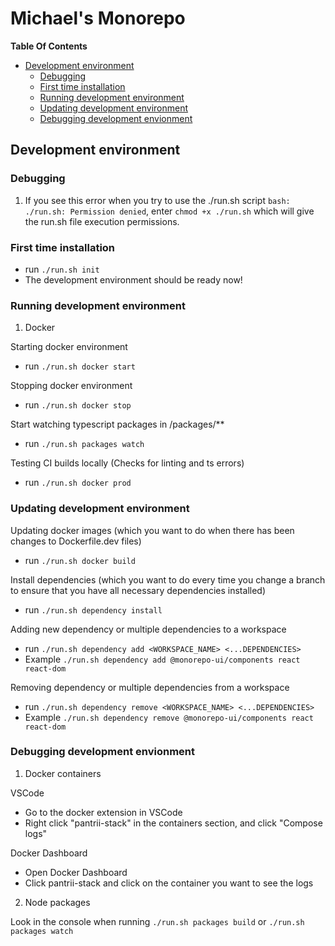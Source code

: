 # Michael's Monorepo

**Table Of Contents**

-   [Development environment](#development-environment)
    -   [Debugging](#debugging)
    -   [First time installation](#first-time-installation)
    -   [Running development environment](#running-development-environment)
    -   [Updating development environment](#updating-development-environment)
    -   [Debugging development envionment](#debugging-development-envionment)

## Development environment

### Debugging

1. If you see this error when you try to use the ./run.sh script `bash: ./run.sh: Permission denied`, enter `chmod +x ./run.sh` which will give the run.sh file execution permissions.

### First time installation

-   run `./run.sh init`
-   The development environment should be ready now!

### Running development environment

1. Docker

Starting docker environment

-   run `./run.sh docker start`

Stopping docker environment

-   run `./run.sh docker stop`

Start watching typescript packages in /packages/\*\*

-   run `./run.sh packages watch`

Testing CI builds locally (Checks for linting and ts errors)

-   run `./run.sh docker prod`

### Updating development environment

Updating docker images (which you want to do when there has been changes to Dockerfile.dev files)

-   run `./run.sh docker build`

Install dependencies (which you want to do every time you change a branch to ensure that you have all necessary dependencies installed)

-   run `./run.sh dependency install`

Adding new dependency or multiple dependencies to a workspace

-   run `./run.sh dependency add <WORKSPACE_NAME> <...DEPENDENCIES>`
-   Example `./run.sh dependency add @monorepo-ui/components react react-dom`

Removing dependency or multiple dependencies from a workspace

-   run `./run.sh dependency remove <WORKSPACE_NAME> <...DEPENDENCIES>`
-   Example `./run.sh dependency remove @monorepo-ui/components react react-dom`

### Debugging development envionment

1. Docker containers

VSCode

-   Go to the docker extension in VSCode
-   Right click "pantrii-stack" in the containers section, and click "Compose logs"

Docker Dashboard

-   Open Docker Dashboard
-   Click pantrii-stack and click on the container you want to see the logs

2. Node packages

Look in the console when running `./run.sh packages build` or `./run.sh packages watch`
